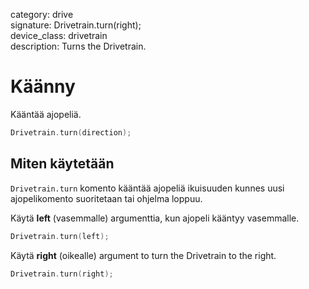 category: drive  
signature: Drivetrain.turn(right);  
device_class: drivetrain  
description: Turns the Drivetrain.  

# Käänny

Kääntää ajopeliä.

```cpp
Drivetrain.turn(direction);
```

## Miten käytetään

`Drivetrain.turn` komento kääntää ajopeliä ikuisuuden kunnes uusi ajopelikomento suoritetaan tai ohjelma loppuu.

Käytä **left** (vasemmalle) argumenttia, kun ajopeli kääntyy vasemmalle.

```cpp
Drivetrain.turn(left);
```

Käytä **right** (oikealle) argument to turn the Drivetrain to the right.

```cpp
Drivetrain.turn(right);
```

<advanced>
</advanced>
